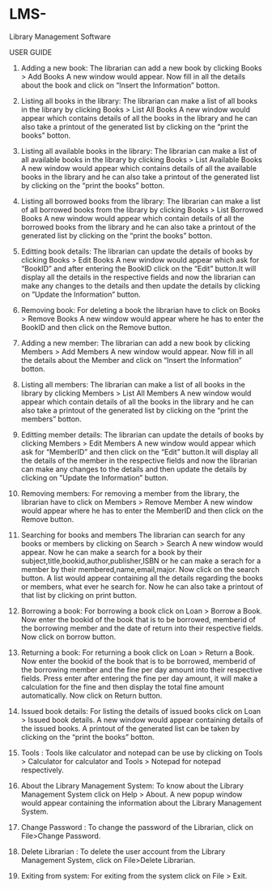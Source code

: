 # LMS-
Library Management Software

USER GUIDE

1. Adding a new book:
The librarian can add a new book by clicking
Books > Add Books
A new window would appear.
Now fill in all the details about the book and click on “Insert the Information” botton.

2. Listing all books in the library:
The librarian can make a list of all books in the library by clicking
Books > List All Books
A new window would appear which contains details of all the books in the library and he can also take a printout of the generated list by clicking on the “print the books” botton.

3. Listing all available books in the library:
The librarian can make a list of all available books in the library by clicking
Books > List Available Books
A new window would appear which contains details of all the available books in the library and he can also take a printout of the generated list by clicking on the “print the books” botton.

4. Listing all borrowed books from the library:
The librarian can make a list of all borrowed books from the library by clicking
Books > List Borrowed Books
A new window would appear which contain details of all the borrowed books from the library and he can also take a printout of the generated list by clicking on the “print the books” botton.

5. Editting book details:
The librarian can update the details of books by clicking
Books > Edit Books
A new window would appear which ask for “BookID” and after entering the BookID click on the “Edit” button.It will display all the details in the respective fields and now the librarian can make any changes to the details and then update the details by clicking on ”Update the Information” button.

6. Removing book:
For deleting a book the librarian have to click on
Books > Remove Books
A new window would appear where he has to enter the BookID and then click on the Remove button.

7. Adding a new member:
The librarian can add a new book by clicking
Members > Add Members
A new window would appear.
Now fill in all the details about the Member and click on “Insert the Information” botton.

8. Listing all members:
The librarian can make a list of all books in the library by clicking
Members > List All Members
A new window would appear which contain details of all the books in the library and he can also take a printout of the generated list by clicking on the “print the members” botton.

9. Editting member details:
The librarian can update the details of books by clicking
Members > Edit Members
A new window would appear which ask for “MemberID” and then click on the “Edit” button.It will display all the details of the member in the respective fields and now the librarian can make any changes to the details and then update the details by clicking on ”Update the Information” button.

10. Removing members:
For removing a member from the library, the librarian have to click on
Members > Remove Member
A new window would appear where he has to enter the MemberID and then click on the Remove button.

11. Searching for books and members
The librarian can search for any books or members by clicking on
Search > Search
A new window would appear.
Now he can make a search for a book by their subject,title,bookid,author,publisher,ISBN or he can make a serach for a member by their membered,name,email,major.
Now click on the search button. A list would appear containing all the details regarding the books or members, what ever he search for. Now he can also take a printout of that list by clicking on print button.

12. Borrowing a book:
For borrowing a book click on Loan > Borrow a Book.
Now enter the bookid of the book that is to be borrowed, memberid of the borrowing member and the date of return into their respective fields.
Now click on borrow button.

13. Returning a book:
For returning a book click on Loan > Return a Book.
Now enter the bookid of the book that is to be borrowed, memberid of the borrowing member and the fine per day amount into their respective fields.
Press enter after entering the fine per day amount, it will make a calculation for the fine and then display the total fine amount automatically.
Now click on Return button.

14. Issued book details:
For listing the details of issued books click on Loan > Issued book details.
A new window would appear containing details of the issued books.
A printout of the generated list can be taken by clicking on the “print the books” botton.

15. Tools :
Tools like calculator and notepad can be use by clicking on Tools > Calculator for calculator and Tools > Notepad for notepad respectively.

16. About the Library Management System:
To know about the Library Management System click on Help > About.
A new popup window would appear containing the information about the Library Management System.

17. Change Password :
To change the password of the Librarian, click on File>Change Password.

18. Delete Librarian :
To delete the user account from the Library Management System, click on File>Delete Librarian.

19. Exiting from system:
For exiting from the system click on File > Exit.

